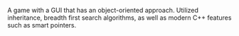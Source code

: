 A game with a GUI that has an object-oriented approach. Utilized inheritance, breadth first search algorithms, as well as modern C++ features such as smart pointers.
